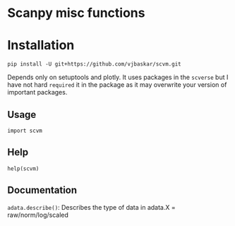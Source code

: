 # Scanpy misc functions

# Installation

```
pip install -U git+https://github.com/vjbaskar/scvm.git
```
Depends only on setuptools and plotly. It uses packages in the `scverse` but I have not hard `required` it in the package as it may overwrite your version of important packages.
## Usage
```
import scvm
```
## Help
```
help(scvm)
```

## Documentation
`adata.describe()`: Describes the type of data in adata.X = raw/norm/log/scaled

